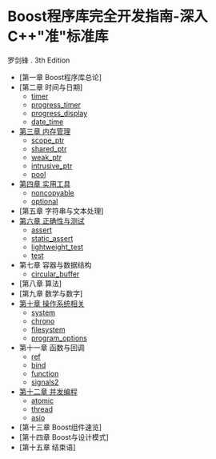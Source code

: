 # Boost程序库完全开发指南-深入C++"准"标准库

罗剑锋 . 3th Edition

- [第一章 Boost程序库总论]
- [第二章 时间与日期]
  - [timer](chapter2_1.md)
  - [progress_timer](chapter2_2.md)
  - [progress_display](chapter2_4.md)
  - [date_time](chapter2_5.md)
- [第三章 内存管理](chapter3.md)
  - [scope_ptr](chapter3_1.md)
  - [shared_ptr](chapter3_2.md)
  - [weak_ptr](chapter3_3.md)
  - [intrusive_ptr](chapter3_4.md)
  - [pool](chapter3_5.md)
- [第四章 实用工具](chapter4.md)
  - [noncopyable](chapter4_1.md)
  - [optional](chapter4_3.md)
- [第五章 字符串与文本处理]
- [第六章 正确性与测试](chapter6.md)
  - [assert](chapter6_1.md)
  - [static_assert](chapter6_2.md)
  - [lightweight_test](chapter6_3.md)
  - [test](chapter6_4.md)
- 第七章 容器与数据结构
  - [circular_buffer](chapter7_5.md)
- [第八章 算法]
- [第九章 数学与数字]
- [第十章 操作系统相关](chapter10.md)
  - [system](chapter10_1.md)
  - [chrono](chapter10_2.md)
  - [filesystem](chapter10_3.md)
  - [program_options](chapter10_4.md)
- 第十一章 函数与回调
  - [ref](chapter11_1.md)
  - [bind](chapter11_2.md)
  - [function](chapter11_3.md)
  - [signals2](chapter11_4.md)
- [第十二章 并发编程](chapter12.md)
  - [atomic](chapter12_1.md)
  - [thread](chapter12_2.md)
  - [asio](chapter12_3.md)
- [第十三章 Boost组件速览]
- [第十四章 Boost与设计模式]
- [第十五章 结束语]

